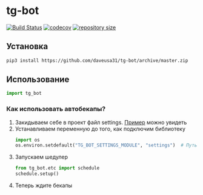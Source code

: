 # tg-bot
[![Build Status](https://travis-ci.com/daveusa31/tg-bot.svg?branch=master)](https://travis-ci.com/daveusa31/tg-bot)
[![codecov](https://codecov.io/gh/daveusa31/tg-bot/branch/master/graph/badge.svg)](https://codecov.io/gh/daveusa31/tg-bot)
[![repository size](https://img.shields.io/github/repo-size/daveusa31/tg-bot)](https://pypi.python.org/pypi/tg-bot)
## Установка
```sh
pip3 install https://github.com/daveusa31/tg-bot/archive/master.zip
```

## Использование
```python
import tg_bot
```

### Как использовать автобекапы?
1. Закидываем себе в проект файл settings. [Пример](https://github.com/daveusa31/tg-bot/blob/master/examples/settings.py) 
можно увидеть
2. Устанавливаем переменную до того, как подключим библиотеку 
    ```python
    import os
    os.environ.setdefault("TG_BOT_SETTINGS_MODULE", "settings")  # Путь до файла с настройками
    ```
3.  Запускаем шедулер
    ```python
    from tg_bot.etc import schedule
    schedule.setup()
    ```
4. Теперь ждите бекапы



